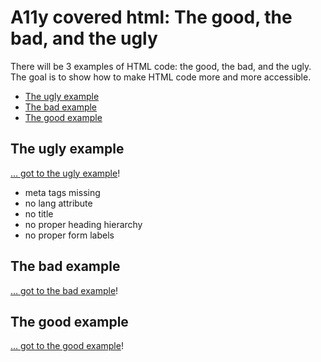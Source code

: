 # A11y covered html: The good, the bad, and the ugly

There will be 3 examples of HTML code: the good, the bad, and the ugly. The goal is to show how to make HTML code more and more accessible.

- [The ugly example](#the-ugly-example)
- [The bad example](#the-bad-example)
- [The good example](#the-good-example)

## The ugly example

[… got to the ugly example](ugly_example/ugly_example.html)!

- meta tags missing
- no lang attribute
- no title
- no proper heading hierarchy
- no proper form labels

## The bad example

[… got to the bad example](bad_example/bad_example.html)!

## The good example

[… got to the good example](good_example/good_example.html)!
